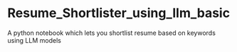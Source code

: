 # Resume_Shortlister_using_llm_basic
A python notebook which lets you shortlist resume based on keywords using LLM models
